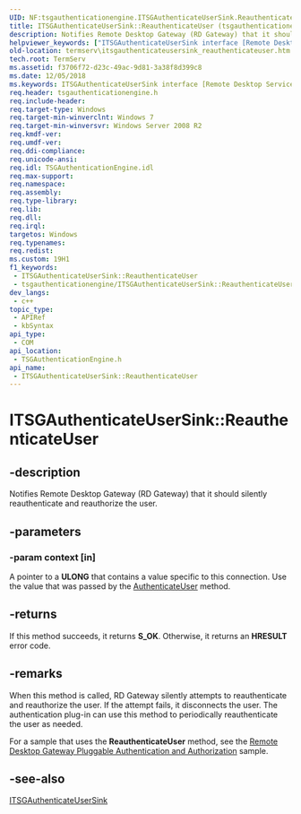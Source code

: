 ```yaml
---
UID: NF:tsgauthenticationengine.ITSGAuthenticateUserSink.ReauthenticateUser
title: ITSGAuthenticateUserSink::ReauthenticateUser (tsgauthenticationengine.h)
description: Notifies Remote Desktop Gateway (RD Gateway) that it should silently reauthenticate and reauthorize the user.
helpviewer_keywords: ["ITSGAuthenticateUserSink interface [Remote Desktop Services]","ReauthenticateUser method","ITSGAuthenticateUserSink.ReauthenticateUser","ITSGAuthenticateUserSink::ReauthenticateUser","ReauthenticateUser","ReauthenticateUser method [Remote Desktop Services]","ReauthenticateUser method [Remote Desktop Services]","ITSGAuthenticateUserSink interface","termserv.itsgauthenticateusersink_reauthenticateuser","tsgauthenticationengine/ITSGAuthenticateUserSink::ReauthenticateUser"]
old-location: termserv\itsgauthenticateusersink_reauthenticateuser.htm
tech.root: TermServ
ms.assetid: f3706f72-d23c-49ac-9d81-3a38f8d399c8
ms.date: 12/05/2018
ms.keywords: ITSGAuthenticateUserSink interface [Remote Desktop Services],ReauthenticateUser method, ITSGAuthenticateUserSink.ReauthenticateUser, ITSGAuthenticateUserSink::ReauthenticateUser, ReauthenticateUser, ReauthenticateUser method [Remote Desktop Services], ReauthenticateUser method [Remote Desktop Services],ITSGAuthenticateUserSink interface, termserv.itsgauthenticateusersink_reauthenticateuser, tsgauthenticationengine/ITSGAuthenticateUserSink::ReauthenticateUser
req.header: tsgauthenticationengine.h
req.include-header: 
req.target-type: Windows
req.target-min-winverclnt: Windows 7
req.target-min-winversvr: Windows Server 2008 R2
req.kmdf-ver: 
req.umdf-ver: 
req.ddi-compliance: 
req.unicode-ansi: 
req.idl: TSGAuthenticationEngine.idl
req.max-support: 
req.namespace: 
req.assembly: 
req.type-library: 
req.lib: 
req.dll: 
req.irql: 
targetos: Windows
req.typenames: 
req.redist: 
ms.custom: 19H1
f1_keywords:
 - ITSGAuthenticateUserSink::ReauthenticateUser
 - tsgauthenticationengine/ITSGAuthenticateUserSink::ReauthenticateUser
dev_langs:
 - c++
topic_type:
 - APIRef
 - kbSyntax
api_type:
 - COM
api_location:
 - TSGAuthenticationEngine.h
api_name:
 - ITSGAuthenticateUserSink::ReauthenticateUser
---
```


# ITSGAuthenticateUserSink::ReauthenticateUser


## -description

Notifies Remote Desktop Gateway (RD Gateway) that it should silently reauthenticate and reauthorize the 
    user.

## -parameters

### -param context [in]

A pointer to  a <b>ULONG</b> that contains  a value specific to this connection. Use 
       the value that was passed by the 
       <a href="/windows/desktop/api/tsgauthenticationengine/nf-tsgauthenticationengine-itsgauthenticationengine-authenticateuser">AuthenticateUser</a> 
       method.

## -returns

If this method succeeds, it returns <b xmlns:loc="http://microsoft.com/wdcml/l10n">S_OK</b>. Otherwise, it returns an <b xmlns:loc="http://microsoft.com/wdcml/l10n">HRESULT</b> error code.

## -remarks

When this method is called, RD Gateway silently attempts to reauthenticate and reauthorize the 
    user. If the attempt fails, it disconnects the user. The authentication plug-in can use this method to 
    periodically reauthenticate the user as needed.


For a sample that uses the <b>ReauthenticateUser</b> method, see the [Remote Desktop Gateway Pluggable Authentication and Authorization](https://github.com/microsoftarchive/msdn-code-gallery-community-m-r/tree/master/Remote%20Desktop%20Gateway%20Pluggable%20Authentication%20and%20Authorization%20Sample) sample.

## -see-also

<a href="/windows/desktop/api/tsgauthenticationengine/nn-tsgauthenticationengine-itsgauthenticateusersink">ITSGAuthenticateUserSink</a>

